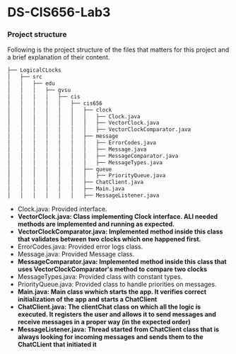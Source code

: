 # DS-CIS656-Lab3

### Project structure 

Following is the project structure of the files that matters for this project and a brief explanation of their content.

```bash
├── LogicalCLocks
│   ├── src
│   │   ├── edu
│   │   │   ├── gvsu
│   │   │   │   ├── cis
│   │   │   │   │   ├── cis656
│   │   │   │   │   │   ├── clock
│   │   │   │   │   │   │   ├── Clock.java
│   │   │   │   │   │   │   ├── VectorClock.java
│   │   │   │   │   │   │   ├── VectorClockComparator.java
│   │   │   │   │   │   ├── message
│   │   │   │   │   │   │   ├── ErrorCodes.java
│   │   │   │   │   │   │   ├── Message.java
│   │   │   │   │   │   │   ├── MessageComparator.java
│   │   │   │   │   │   │   ├── MessageTypes.java
│   │   │   │   │   │   ├── queue
│   │   │   │   │   │   │   ├── PriorityQueue.java
│   │   │   │   │   │   ├── ChatClient.java
│   │   │   │   │   │   ├── Main.java
│   │   │   │   │   │   ├── MessageListener.java
```

* Clock.java: Provided interface.
* **VectorClock.java: Class implementing Clock interface. ALl needed methods are implemented and running as expected.**
* **VectorClockComparator.java: Implemented method inside this class that validates between two clocks which one happened first.**
* ErrorCodes.java: Provided error logs class.
* Message.java: Provided Message class.
* **MessageComparator.java: Implemented method inside this class that uses VectorClockComparator's method to compare two clocks**
* MessageTypes.java: Provided class with constant types.
* PriorityQueue.java: Provided class to handle priorities on messages.
* **Main.java: Main class wwhich starts the app. It verifies correct initialization of the app and starts a ChatClient**
* **ChatClient.java: The clientChat class on which all the logic is executed. It registers the user and allows it to send messages and receive messages in a proper way (in the expected order)**
* **MessageListener.java: Thread started from ChatClient class that is always looking for incoming messages and sends them to the ChatCLient that initiated it**

